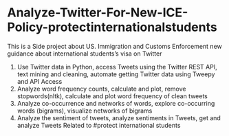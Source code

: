 # Analyze-Twitter-For-New-ICE-Policy-protectinternationalstudents
This is a Side project about US. Immigration and Customs Enforcement new guidance about international students’s visa on Twitter
1. Use Twitter data in Python, access Tweets using the Twitter REST API, text mining and cleaning, automate getting Twitter data using Tweepy and API Access
2. Analyze word frequency counts, calculate and plot, remove stopwords(nltk), calculate and plot word frequency of clean tweets
3. Analyze co-occurrence and networks of words, explore co-occurring words (bigrams), visualize networks of bigrams
4. Analyze the sentiment of tweets, analyze sentiments in Tweets, get and analyze Tweets Related to #protect international students
